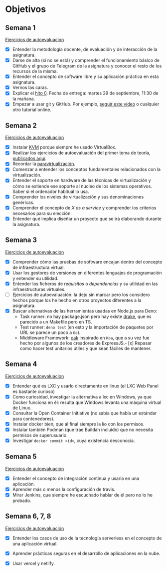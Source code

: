# Objetivos

## Semana 1

[Ejercicios de autoevaluacion](https://github.com/antoniogamiz/iv-autoevaluacion#hito-1)

- [x] Entender la metodología docente, de evaluación y de interacción de la asignatura.
- [x] Darse de alta (si no se está) y comprender el funcionamiento básico de GitHub y el grupo de Telegram de la asignatura y conocer el resto de los recursos de la misma.
- [x] Entender el concepto de software libre y su aplicación práctica en esta asignatura.
- [x] Vernos las caras.
- [x] Explicar el [hito 0](http://jj.github.io/IV/documentos/proyecto/0.Repositorio). Fecha de entrega: martes 29 de septiembre, 11:30 de la mañana.
- [x] Empezar a usar git y GitHub. Por ejemplo, [seguir este vídeo](https://www.youtube.com/watch?v=gmXyJI01qa8) o cualquier otro tutorial online.

## Semana 2

[Ejercicios de autoevaluacion](https://github.com/antoniogamiz/iv-autoevaluacion#hito-2)

- [x] Instalar [KVM](https://linuxconfig.org/install-and-set-up-kvm-on-ubuntu-18-04-bionic-beaver-linux) porque siempre he usado VirtualBox.
- [x] Realizar los ejercicios de autoevaluación del primer tema de teoría, [publicados aquí](https://github.com/antoniogamiz/iv-autoevaluacion).
- [x] Recordar la [paravirtualización](https://es.wikipedia.org/wiki/Paravirtualizaci%C3%B3n#:~:text=La%20paravirtualizaci%C3%B3n%20es%20una%20t%C3%A9cnica,de%20manejo%20de%20m%C3%A1quinas%20virtuales).
- [x] Comenzar a entender los conceptos fundamentales relacionados con la virtualización.
- [x] Entender el soporte en hardware de las técnicas de virtualización y cómo se extiende ese soporte al núcleo de los sistemas operativos. Saber si el ordenador habitual lo usa.
- [x] Comprender los niveles de virtualización y sus denominaciones genéricas.
- [x] Comprender el concepto de *X as a service* y comprender los criterios necesarios para su elección.
- [x] Entender qué implica diseñar un proyecto que se irá elaborando durante la asignatura.

## Semana 3

[Ejercicios de autoevaluacion](https://github.com/antoniogamiz/iv-autoevaluacion#hito-3)

- [x] Comprender cómo las pruebas de software encajan dentro del concepto de infraestructura virtual.
- [x] Usar los gestores de versiones en diferentes lenguajes de programación y entender su utilidad.
- [x] Entender los ficheros de *requisitos* o *dependencias* y su utilidad en las infraestructuras virtuales.
- [ ] Ejercicios de autoevaluación: la dejo sin marcar pero los considero hechos porque los he hecho en otros proyectos diferentes a la asignatura.
- [x] Buscar alternativas de las herramientas usadas en Node.js para Deno:
	- Task runner: no hay package.json pero hay existe [drake](https://deno.land/x/drake@v1.2.6), que es parecido a un Makefile pero en TS.
	- Test runner: `deno test` (en esto y la importación de paquetes por URL se parece un poco a `Go`).
	- Middleware Framework: [oak](https://deno.land/x/oak@v6.3.1) inspirado en `Koa`, que a su vez fue hecho por algunos de los creadores de ExpressJS.- [x] Repasar como hacer test unitarios útiles y que sean fáciles de mantener.

## Semana 4

[Ejercicios de autoevaluacion](https://github.com/antoniogamiz/iv-autoevaluacion#hito-3)

- [x] Entender qué es LXC y usarlo directamente en linux (el LXC Web Panel es bastante curioso)
- [x] Como curiosidad, investigar la alternativa a lxc en Windows, ya que Docker funciona en él: resulta que Windows levanta una máquina virtual de Linux.
- [x] Consultar la Open Container Initiative (no sabía que había un estándar para contenedores).
- [x] Instalar docker bien, que al final siempre la lío con los permisos.
- [x] Instalar también Podman (que trae Buildah incluido) que no necesita permisos de superusuario.
- [x] Investigar `docker commit <id>`, cuya existencia desconocía.

## Semana 5

[Ejercicios de autoevaluacion](https://github.com/antoniogamiz/iv-autoevaluacion#hito-4)

- [x] Entender el concepto de integración continua y usarla en una aplicación.
- [x] Aprender más o menos la configuración de travis.
- [x] Mirar Jenkins, que siempre he escuchado hablar de él pero no lo he probado.

## Semana 6, 7, 8

[Ejercicios de autoevaluación](https://github.com/antoniogamiz/iv-autoevaluacion#hito-5)

- [x] Entender los casos de uso de la tecnología serverless en el concepto de una aplicación virtual.
- [x] Aprender prácticas seguras en el desarrollo de aplicaciones en la nube.
- [x] Usar vercel y netlify.

